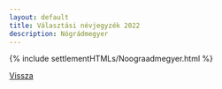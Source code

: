 ```yaml
---
layout: default
title: Választási névjegyzék 2022
description: Nógrádmegyer
---
```


{% include settlementHTMLs/Noograadmegyer.html %}

[Vissza](../)
